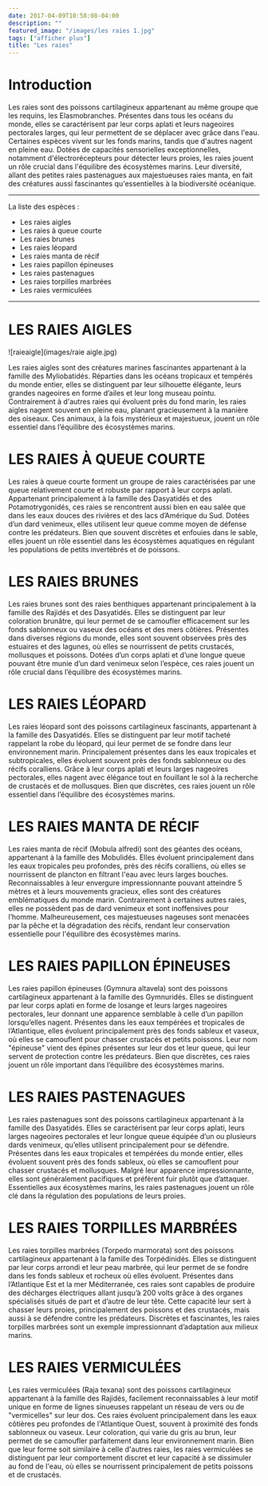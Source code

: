 ```yaml
---
date: 2017-04-09T10:58:08-04:00
description: ""
featured_image: "/images/les raies 1.jpg"
tags: ["afficher plus"]
title: "Les raies"
---
```


# Introduction
Les raies sont des poissons cartilagineux appartenant au même groupe que les requins, les Elasmobranches. Présentes dans tous les océans du monde, elles se caractérisent par leur corps aplati et leurs nageoires pectorales larges, qui leur permettent de se déplacer avec grâce dans l'eau. Certaines espèces vivent sur les fonds marins, tandis que d'autres nagent en pleine eau. Dotées de capacités sensorielles exceptionnelles, notamment d'électrorécepteurs pour détecter leurs proies, les raies jouent un rôle crucial dans l'équilibre des écosystèmes marins. Leur diversité, allant des petites raies pastenagues aux majestueuses raies manta, en fait des créatures aussi fascinantes qu'essentielles à la biodiversité océanique.

_______________________________________________________

La liste des espèces : 
- Les raies aigles
- Les raies à queue courte
- Les raies brunes
- Les raies léopard
- Les raies manta de récif
- Les raies papillon épineuses
- Les raies pastenagues
- Les raies torpilles marbrées
- Les raies vermiculées

_______________________________________________________

# LES RAIES AIGLES

![raieaigle](images/raie aigle.jpg)

Les raies aigles sont des créatures marines fascinantes appartenant à la famille des Myliobatidés. Réparties dans les océans tropicaux et tempérés du monde entier, elles se distinguent par leur silhouette élégante, leurs grandes nageoires en forme d’ailes et leur long museau pointu. Contrairement à d'autres raies qui évoluent près du fond marin, les raies aigles nagent souvent en pleine eau, planant gracieusement à la manière des oiseaux. Ces animaux, à la fois mystérieux et majestueux, jouent un rôle essentiel dans l’équilibre des écosystèmes marins.

# LES RAIES À QUEUE COURTE

Les raies à queue courte forment un groupe de raies caractérisées par une queue relativement courte et robuste par rapport à leur corps aplati. Appartenant principalement à la famille des Dasyatidés et des Potamotrygonidés, ces raies se rencontrent aussi bien en eau salée que dans les eaux douces des rivières et des lacs d’Amérique du Sud. Dotées d’un dard venimeux, elles utilisent leur queue comme moyen de défense contre les prédateurs. Bien que souvent discrètes et enfouies dans le sable, elles jouent un rôle essentiel dans les écosystèmes aquatiques en régulant les populations de petits invertébrés et de poissons.

# LES RAIES BRUNES

Les raies brunes sont des raies benthiques appartenant principalement à la famille des Rajidés et des Dasyatidés. Elles se distinguent par leur coloration brunâtre, qui leur permet de se camoufler efficacement sur les fonds sablonneux ou vaseux des océans et des mers côtières. Présentes dans diverses régions du monde, elles sont souvent observées près des estuaires et des lagunes, où elles se nourrissent de petits crustacés, mollusques et poissons. Dotées d’un corps aplati et d’une longue queue pouvant être munie d’un dard venimeux selon l’espèce, ces raies jouent un rôle crucial dans l’équilibre des écosystèmes marins.

# LES RAIES LÉOPARD

Les raies léopard sont des poissons cartilagineux fascinants, appartenant à la famille des Dasyatidés. Elles se distinguent par leur motif tacheté rappelant la robe du léopard, qui leur permet de se fondre dans leur environnement marin. Principalement présentes dans les eaux tropicales et subtropicales, elles évoluent souvent près des fonds sablonneux ou des récifs coralliens. Grâce à leur corps aplati et leurs larges nageoires pectorales, elles nagent avec élégance tout en fouillant le sol à la recherche de crustacés et de mollusques. Bien que discrètes, ces raies jouent un rôle essentiel dans l’équilibre des écosystèmes marins.

# LES RAIES MANTA DE RÉCIF

Les raies manta de récif (Mobula alfredi) sont des géantes des océans, appartenant à la famille des Mobulidés. Elles évoluent principalement dans les eaux tropicales peu profondes, près des récifs coralliens, où elles se nourrissent de plancton en filtrant l'eau avec leurs larges bouches. Reconnaissables à leur envergure impressionnante pouvant atteindre 5 mètres et à leurs mouvements gracieux, elles sont des créatures emblématiques du monde marin. Contrairement à certaines autres raies, elles ne possèdent pas de dard venimeux et sont inoffensives pour l’homme. Malheureusement, ces majestueuses nageuses sont menacées par la pêche et la dégradation des récifs, rendant leur conservation essentielle pour l'équilibre des écosystèmes marins.

# LES RAIES PAPILLON ÉPINEUSES

Les raies papillon épineuses (Gymnura altavela) sont des poissons cartilagineux appartenant à la famille des Gymnuridés. Elles se distinguent par leur corps aplati en forme de losange et leurs larges nageoires pectorales, leur donnant une apparence semblable à celle d’un papillon lorsqu’elles nagent. Présentes dans les eaux tempérées et tropicales de l’Atlantique, elles évoluent principalement près des fonds sableux et vaseux, où elles se camouflent pour chasser crustacés et petits poissons. Leur nom "épineuse" vient des épines présentes sur leur dos et leur queue, qui leur servent de protection contre les prédateurs. Bien que discrètes, ces raies jouent un rôle important dans l’équilibre des écosystèmes marins.

# LES RAIES PASTENAGUES

Les raies pastenagues sont des poissons cartilagineux appartenant à la famille des Dasyatidés. Elles se caractérisent par leur corps aplati, leurs larges nageoires pectorales et leur longue queue équipée d’un ou plusieurs dards venimeux, qu’elles utilisent principalement pour se défendre. Présentes dans les eaux tropicales et tempérées du monde entier, elles évoluent souvent près des fonds sableux, où elles se camouflent pour chasser crustacés et mollusques. Malgré leur apparence impressionnante, elles sont généralement pacifiques et préfèrent fuir plutôt que d’attaquer. Essentielles aux écosystèmes marins, les raies pastenagues jouent un rôle clé dans la régulation des populations de leurs proies.

# LES RAIES TORPILLES MARBRÉES

Les raies torpilles marbrées (Torpedo marmorata) sont des poissons cartilagineux appartenant à la famille des Torpédinidés. Elles se distinguent par leur corps arrondi et leur peau marbrée, qui leur permet de se fondre dans les fonds sableux et rocheux où elles évoluent. Présentes dans l’Atlantique Est et la mer Méditerranée, ces raies sont capables de produire des décharges électriques allant jusqu’à 200 volts grâce à des organes spécialisés situés de part et d’autre de leur tête. Cette capacité leur sert à chasser leurs proies, principalement des poissons et des crustacés, mais aussi à se défendre contre les prédateurs. Discrètes et fascinantes, les raies torpilles marbrées sont un exemple impressionnant d’adaptation aux milieux marins.

# LES RAIES VERMICULÉES

Les raies vermiculées (Raja texana) sont des poissons cartilagineux appartenant à la famille des Rajidés, facilement reconnaissables à leur motif unique en forme de lignes sinueuses rappelant un réseau de vers ou de "vermicelles" sur leur dos. Ces raies évoluent principalement dans les eaux côtières peu profondes de l'Atlantique Ouest, souvent à proximité des fonds sablonneux ou vaseux. Leur coloration, qui varie du gris au brun, leur permet de se camoufler parfaitement dans leur environnement marin. Bien que leur forme soit similaire à celle d'autres raies, les raies vermiculées se distinguent par leur comportement discret et leur capacité à se dissimuler au fond de l'eau, où elles se nourrissent principalement de petits poissons et de crustacés.










